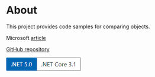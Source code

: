 ﻿ # About


This project provides code samples for comparing objects.

Microsoft [article](https://social.technet.microsoft.com/wiki/contents/articles/53309.c-object-comparisons-basics.aspx)

[GitHub repository](https://github.com/karenpayneoregon/comparing-objects-csharp)


![image](assets/Versions.png)